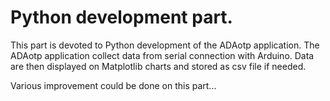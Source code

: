 # Python development part.

This part is devoted to Python development of the ADAotp application.
The ADAotp application collect data from serial connection with Arduino.
Data are then displayed on Matplotlib charts and stored as csv file if needed.

Various improvement could be done on this part...